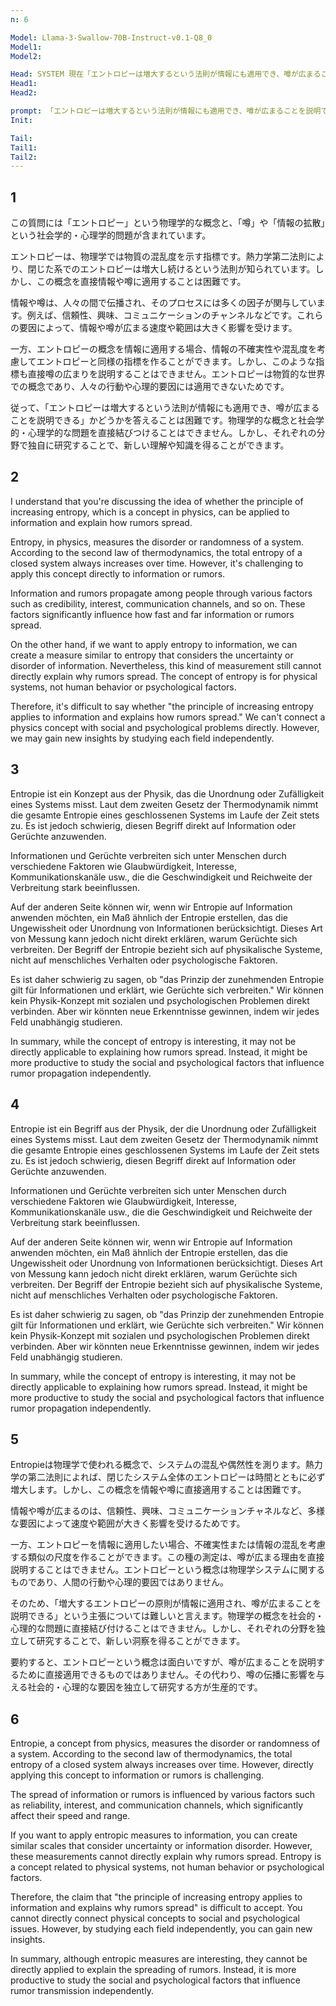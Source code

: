 ```yaml
---
n: 6

Model: Llama-3-Swallow-70B-Instruct-v0.1-Q8_0
Model1: 
Model2: 

Head: SYSTEM 現在「エントロピーは増大するという法則が情報にも適用でき、噂が広まることを説明できるのではないか？」というテーマで対話をしていますSYSTEM 日本語で回答してください
Head1: 
Head2: 

prompt: 「エントロピーは増大するという法則が情報にも適用でき、噂が広まることを説明できるのではないか？」ということに関して，あなたの知識より日本語の意見を教えて下さい
Init: 

Tail: 
Tail1: 
Tail2: 
---
```


## 1
この質問には「エントロピー」という物理学的な概念と、「噂」や「情報の拡散」という社会学的・心理学的問題が含まれています。

エントロピーは、物理学では物質の混乱度を示す指標です。熱力学第二法則により、閉じた系でのエントロピーは増大し続けるという法則が知られています。しかし、この概念を直接情報や噂に適用することは困難です。

情報や噂は、人々の間で伝播され、そのプロセスには多くの因子が関与しています。例えば、信頼性、興味、コミュニケーションのチャンネルなどです。これらの要因によって、情報や噂が広まる速度や範囲は大きく影響を受けます。

一方、エントロピーの概念を情報に適用する場合、情報の不確実性や混乱度を考慮してエントロピーと同様の指標を作ることができます。しかし、このような指標も直接噂の広まりを説明することはできません。エントロピーは物質的な世界での概念であり、人々の行動や心理的要因には適用できないためです。

従って、「エントロピーは増大するという法則が情報にも適用でき、噂が広まることを説明できる」かどうかを答えることは困難です。物理学的な概念と社会学的・心理学的な問題を直接結びつけることはできません。しかし、それぞれの分野で独自に研究することで、新しい理解や知識を得ることができます。
## 2
I understand that you're discussing the idea of whether the principle of increasing entropy, which is a concept in physics, can be applied to information and explain how rumors spread.

Entropy, in physics, measures the disorder or randomness of a system. According to the second law of thermodynamics, the total entropy of a closed system always increases over time. However, it's challenging to apply this concept directly to information or rumors.

Information and rumors propagate among people through various factors such as credibility, interest, communication channels, and so on. These factors significantly influence how fast and far information or rumors spread.

On the other hand, if we want to apply entropy to information, we can create a measure similar to entropy that considers the uncertainty or disorder of information. Nevertheless, this kind of measurement still cannot directly explain why rumors spread. The concept of entropy is for physical systems, not human behavior or psychological factors.

Therefore, it's difficult to say whether "the principle of increasing entropy applies to information and explains how rumors spread." We can't connect a physics concept with social and psychological problems directly. However, we may gain new insights by studying each field independently.
## 3
Entropie ist ein Konzept aus der Physik, das die Unordnung oder Zufälligkeit eines Systems misst. Laut dem zweiten Gesetz der Thermodynamik nimmt die gesamte Entropie eines geschlossenen Systems im Laufe der Zeit stets zu. Es ist jedoch schwierig, diesen Begriff direkt auf Information oder Gerüchte anzuwenden.

Informationen und Gerüchte verbreiten sich unter Menschen durch verschiedene Faktoren wie Glaubwürdigkeit, Interesse, Kommunikationskanäle usw., die die Geschwindigkeit und Reichweite der Verbreitung stark beeinflussen.

Auf der anderen Seite können wir, wenn wir Entropie auf Information anwenden möchten, ein Maß ähnlich der Entropie erstellen, das die Ungewissheit oder Unordnung von Informationen berücksichtigt. Dieses Art von Messung kann jedoch nicht direkt erklären, warum Gerüchte sich verbreiten. Der Begriff der Entropie bezieht sich auf physikalische Systeme, nicht auf menschliches Verhalten oder psychologische Faktoren.

Es ist daher schwierig zu sagen, ob "das Prinzip der zunehmenden Entropie gilt für Informationen und erklärt, wie Gerüchte sich verbreiten." Wir können kein Physik-Konzept mit sozialen und psychologischen Problemen direkt verbinden. Aber wir könnten neue Erkenntnisse gewinnen, indem wir jedes Feld unabhängig studieren.

In summary, while the concept of entropy is interesting, it may not be directly applicable to explaining how rumors spread. Instead, it might be more productive to study the social and psychological factors that influence rumor propagation independently.
## 4
Entropie ist ein Begriff aus der Physik, der die Unordnung oder Zufälligkeit eines Systems misst. Laut dem zweiten Gesetz der Thermodynamik nimmt die gesamte Entropie eines geschlossenen Systems im Laufe der Zeit stets zu. Es ist jedoch schwierig, diesen Begriff direkt auf Information oder Gerüchte anzuwenden.

Informationen und Gerüchte verbreiten sich unter Menschen durch verschiedene Faktoren wie Glaubwürdigkeit, Interesse, Kommunikationskanäle usw., die die Geschwindigkeit und Reichweite der Verbreitung stark beeinflussen.

Auf der anderen Seite können wir, wenn wir Entropie auf Information anwenden möchten, ein Maß ähnlich der Entropie erstellen, das die Ungewissheit oder Unordnung von Informationen berücksichtigt. Dieses Art von Messung kann jedoch nicht direkt erklären, warum Gerüchte sich verbreiten. Der Begriff der Entropie bezieht sich auf physikalische Systeme, nicht auf menschliches Verhalten oder psychologische Faktoren.

Es ist daher schwierig zu sagen, ob "das Prinzip der zunehmenden Entropie gilt für Informationen und erklärt, wie Gerüchte sich verbreiten." Wir können kein Physik-Konzept mit sozialen und psychologischen Problemen direkt verbinden. Aber wir könnten neue Erkenntnisse gewinnen, indem wir jedes Feld unabhängig studieren.

In summary, while the concept of entropy is interesting, it may not be directly applicable to explaining how rumors spread. Instead, it might be more productive to study the social and psychological factors that influence rumor propagation independently.
## 5
Entropieは物理学で使われる概念で、システムの混乱や偶然性を測ります。熱力学の第二法則によれば、閉じたシステム全体のエントロピーは時間とともに必ず増大します。しかし、この概念を情報や噂に直接適用することは困難です。

情報や噂が広まるのは、信頼性、興味、コミュニケーションチャネルなど、多様な要因によって速度や範囲が大きく影響を受けるためです。

一方、エントロピーを情報に適用したい場合、不確実性または情報の混乱を考慮する類似の尺度を作ることができます。この種の測定は、噂が広まる理由を直接説明することはできません。エントロピーという概念は物理学システムに関するものであり、人間の行動や心理的要因ではありません。

そのため、「増大するエントロピーの原則が情報に適用され、噂が広まることを説明できる」という主張については難しいと言えます。物理学の概念を社会的・心理的な問題に直接結び付けることはできません。しかし、それぞれの分野を独立して研究することで、新しい洞察を得ることができます。

要約すると、エントロピーという概念は面白いですが、噂が広まることを説明するために直接適用できるものではありません。その代わり、噂の伝播に影響を与える社会的・心理的な要因を独立して研究する方が生産的です。
## 6
Entropie, a concept from physics, measures the disorder or randomness of a system. According to the second law of thermodynamics, the total entropy of a closed system always increases over time. However, directly applying this concept to information or rumors is challenging.

The spread of information or rumors is influenced by various factors such as reliability, interest, and communication channels, which significantly affect their speed and range.

If you want to apply entropic measures to information, you can create similar scales that consider uncertainty or information disorder. However, these measurements cannot directly explain why rumors spread. Entropy is a concept related to physical systems, not human behavior or psychological factors.

Therefore, the claim that "the principle of increasing entropy applies to information and explains why rumors spread" is difficult to accept. You cannot directly connect physical concepts to social and psychological issues. However, by studying each field independently, you can gain new insights.

In summary, although entropic measures are interesting, they cannot be directly applied to explain the spreading of rumors. Instead, it is more productive to study the social and psychological factors that influence rumor transmission independently.
